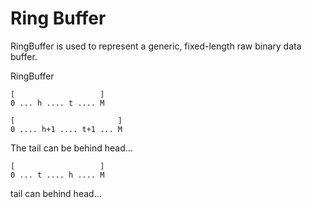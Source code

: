 # Ring Buffer

RingBuffer is used to represent a generic, fixed-length raw binary data buffer.

RingBuffer

```
[                   ]
0 ... h .... t .... M
```

```
[                       ]
0 .... h+1 .... t+1 ... M
```

The tail can be behind head...

```
[                   ]
0 ... t .... h .... M
```

tail can behind head...
